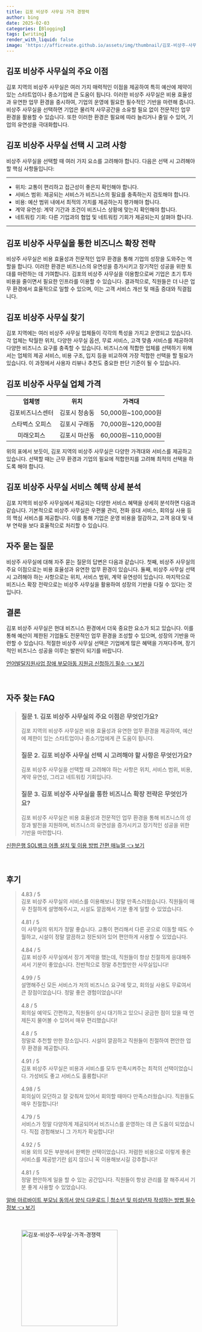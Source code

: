 ```yaml
---
title: 김포 비상주 사무실 가격 경쟁력
author: bing
date: 2025-02-03
categories: [Blogging]
tags: [writing]
render_with_liquid: false
image: 'https://afficreate.github.io/assets/img/thumbnail/김포-비상주-사무실-가격-경쟁력.webp'
---
```



<h2 id='비상주 사무실의 주요 이점'>김포 비상주 사무실의 주요 이점</h2>

<p>김포 지역의 비상주 사무실은 여러 가지 매력적인 이점을 제공하여 특히 예산에 제약이 있는 스타트업이나 중소기업에 큰 도움이 됩니다. 이러한 비상주 사무실은 비용 효율성과 유연한 업무 환경을 중시하여, 기업의 운영에 필요한 필수적인 기반을 마련해 줍니다. 비상주 사무실을 선택하면 기업은 물리적 사무공간을 소유할 필요 없이 전문적인 업무 환경을 활용할 수 있습니다. 또한 이러한 환경은 필요에 따라 늘리거나 줄일 수 있어, 기업의 유연성을 극대화합니다.</p>

<h2 id='비상주 사무실 선택 시 고려 사항'>김포 비상주 사무실 선택 시 고려 사항</h2>

<p>비상주 사무실을 선택할 때 여러 가지 요소를 고려해야 합니다. 다음은 선택 시 고려해야 할 핵심 사항들입니다:</p>

<hr />

<ul>
    <li>위치: 교통이 편리하고 접근성이 좋은지 확인해야 합니다.</li>
    <li>서비스 범위: 제공되는 서비스가 비즈니스의 필요를 충족하는지 검토해야 합니다.</li>
    <li>비용: 예산 범위 내에서 최적의 가치를 제공하는지 평가해야 합니다.</li>
    <li>계약 유연성: 계약 기간과 조건이 비즈니스 상황에 맞는지 확인해야 합니다.</li>
    <li>네트워킹 기회: 다른 기업과의 협업 및 네트워킹 기회가 제공되는지 살펴야 합니다.</li>
</ul>

<hr />

<h2 id='비즈니스 확장 전략'>김포 비상주 사무실을 통한 비즈니스 확장 전략</h2>

<p>비상주 사무실은 비용 효율성과 전문적인 업무 환경을 통해 기업의 성장을 도와주는 역할을 합니다. 이러한 환경은 비즈니스의 유연성을 증가시키고 장기적인 성공을 위한 토대를 마련하는 데 기여합니다. 김포의 비상주 사무실을 이용함으로써 기업은 초기 투자 비용을 줄이면서 필요한 인프라를 이용할 수 있습니다. 결과적으로, 직원들은 더 나은 업무 환경에서 효율적으로 일할 수 있으며, 이는 고객 서비스 개선 및 매출 증대와 직결됩니다.</p>

<h2 id='비상주 사무실 찾기'>김포 비상주 사무실 찾기</h2>

<p>김포 지역에는 여러 비상주 사무실 업체들이 각각의 특성을 가지고 운영되고 있습니다. 각 업체는 탁월한 위치, 다양한 사무실 옵션, 무료 서비스, 고객 맞춤 서비스를 제공하여 다양한 비즈니스 요구를 충족할 수 있습니다. 비즈니스에 적합한 업체를 선택하기 위해서는 업체의 제공 서비스, 비용 구조, 입지 등을 비교하여 가장 적합한 선택을 할 필요가 있습니다. 이 과정에서 사용자 리뷰나 추천도 중요한 판단 기준이 될 수 있습니다.</p>

<h2 id='비상주 사무실 업체 가격'>김포 비상주 사무실 업체 가격</h2>

<table>
    <tr>
        <td style="text-align: center; height: 17px;"><b>업체명</b></td>
        <td style="text-align: center; height: 17px;"><b>위치</b></td>
        <td style="text-align: center; height: 17px;"><b>가격대</b></td>
    </tr>
    <tr>
        <td style="text-align: center; height: 17px;">김포비즈니스센터</td>
        <td style="text-align: center; height: 17px;">김포시 청송동</td>
        <td style="text-align: center; height: 17px;">50,000원~100,000원</td>
    </tr>
    <tr>
        <td style="text-align: center; height: 17px;">스타벅스 오피스</td>
        <td style="text-align: center; height: 17px;">김포시 구래동</td>
        <td style="text-align: center; height: 17px;">70,000원~120,000원</td>
    </tr>
    <tr>
        <td style="text-align: center; height: 17px;">미래오피스</td>
        <td style="text-align: center; height: 17px;">김포시 마산동</td>
        <td style="text-align: center; height: 17px;">60,000원~110,000원</td>
    </tr>
</table>

<p>위의 표에서 보듯이, 김포 지역의 비상주 사무실은 다양한 가격대와 서비스를 제공하고 있습니다. 선택할 때는 근무 환경과 기업의 필요에 적합한지를 고려해 최적의 선택을 하도록 해야 합니다.</p>

<h2 id='비상주 사무실 서비스 혜택'>김포 비상주 사무실 서비스 혜택 상세 분석</h2>

<p>김포 지역의 비상주 사무실에서 제공되는 다양한 서비스 혜택을 상세히 분석하면 다음과 같습니다. 기본적으로 비상주 사무실은 우편물 관리, 전화 응대 서비스, 회의실 사용 등의 핵심 서비스를 제공합니다. 이를 통해 기업은 운영 비용을 절감하고, 고객 응대 및 내부 연락을 보다 효율적으로 처리할 수 있습니다.</p>

<h2 id='자주 묻는 질문'>자주 묻는 질문</h2>

<p>비상주 사무실에 대해 자주 묻는 질문의 답변은 다음과 같습니다. 첫째, 비상주 사무실의 주요 이점으로는 비용 효율성과 유연한 업무 환경이 있습니다. 둘째, 비상주 사무실 선택 시 고려해야 하는 사항으로는 위치, 서비스 범위, 계약 유연성이 있습니다. 마지막으로 비즈니스 확장 전략으로는 비상주 사무실을 활용하여 성장의 기반을 다질 수 있다는 것입니다.</p>

<h2 id='결론'>결론</h2>

<p>김포 비상주 사무실은 현대 비즈니스 환경에서 더욱 중요한 요소가 되고 있습니다. 이를 통해 예산이 제한된 기업들도 전문적인 업무 환경을 조성할 수 있으며, 성장의 기반을 마련할 수 있습니다. 적절한 비상주 사무실 선택은 기업에게 많은 혜택을 가져다주며, 장기적인 비즈니스 성공을 이루는 발판이 되기를 바랍니다.</p>


<p><a class="click-button" title="언어발달지원사업 장애 부모아동 지원금 신청하기 필수" href="https://afficreate.github.io/posts/%EC%96%B8%EC%96%B4%EB%B0%9C%EB%8B%AC%EC%A7%80%EC%9B%90%EC%82%AC%EC%97%85-%EC%9E%A5%EC%95%A0-%EB%B6%80%EB%AA%A8%EC%95%84%EB%8F%99-%EC%A7%80%EC%9B%90%EA%B8%88-%EC%8B%A0%EC%B2%AD%ED%95%98%EA%B8%B0-%ED%95%84%EC%88%98/" rel="dofollow">언어발달지원사업 장애 부모아동 지원금 신청하기 필수 👈 보기</a></p><br>
<h2 id='자주_찾는_FAQ'>자주 찾는 FAQ</h2>
<div itemscope="" itemtype="https://schema.org/FAQPage"> 
<blockquote> 
<div itemscope="" itemprop="mainEntity" itemtype="https://schema.org/Question"> 
<h3 itemprop="name">질문 1. 김포 비상주 사무실의 주요 이점은 무엇인가요?</h3> 
<div itemscope="" itemprop="acceptedAnswer" itemtype="https://schema.org/Answer"> 
<span itemprop="text"> 
<p>김포 지역의 비상주 사무실은 비용 효율성과 유연한 업무 환경을 제공하여, 예산에 제한이 있는 스타트업이나 중소기업에게 큰 도움이 됩니다.</p> 
</span> 
</div> 
</div> 

<div itemscope="" itemprop="mainEntity" itemtype="https://schema.org/Question"> 
<h3 itemprop="name">질문 2. 김포 비상주 사무실 선택 시 고려해야 할 사항은 무엇인가요?</h3> 
<div itemscope="" itemprop="acceptedAnswer" itemtype="https://schema.org/Answer"> 
<span itemprop="text"> 
<p>김포 비상주 사무실을 선택할 때 고려해야 하는 사항은 위치, 서비스 범위, 비용, 계약 유연성, 그리고 네트워킹 기회입니다.</p> 
</span> 
</div> 
</div> 

<div itemscope="" itemprop="mainEntity" itemtype="https://schema.org/Question"> 
<h3 itemprop="name">질문 3. 김포 비상주 사무실을 통한 비즈니스 확장 전략은 무엇인가요?</h3> 
<div itemscope="" itemprop="acceptedAnswer" itemtype="https://schema.org/Answer"> 
<span itemprop="text"> 
<p>김포 비상주 사무실은 비용 효율성과 전문적인 업무 환경을 통해 비즈니스의 성장과 발전을 지원하며, 비즈니스의 유연성을 증가시키고 장기적인 성공을 위한 기반을 마련합니다.</p> 
</span> 
</div> 
</div> 

</blockquote> 
</div>
<p><a class="click-button" title="신한은행 SOL뱅크 어플 설치 및 이용 방법 간편 매뉴얼" href="https://afficreate.github.io/posts/%EC%8B%A0%ED%95%9C%EC%9D%80%ED%96%89-SOL%EB%B1%85%ED%81%AC-%EC%96%B4%ED%94%8C-%EC%84%A4%EC%B9%98-%EB%B0%8F-%EC%9D%B4%EC%9A%A9-%EB%B0%A9%EB%B2%95-%EA%B0%84%ED%8E%B8-%EB%A7%A4%EB%89%B4%EC%96%BC/" rel="dofollow">신한은행 SOL뱅크 어플 설치 및 이용 방법 간편 매뉴얼 👈 보기</a></p><br>
<h2 id='후기'>후기</h2>
<div itemscope itemtype="https://schema.org/Product">
  <blockquote>
  <div itemprop="review" itemscope itemtype="https://schema.org/Review">
      <div itemprop="reviewRating" itemscope itemtype="https://schema.org/Rating"> <span itemprop="ratingValue">4.83</span> / <span itemprop="bestRating">5</span> </div>
      <span itemprop="reviewBody">김포 비상주 사무실의 서비스를 이용해보니 정말 만족스러웠습니다. 직원들이 매우 친절하게 설명해주시고, 시설도 깔끔해서 기분 좋게 일할 수 있었습니다.</span>
  </div>
  <br>
  <div itemprop="review" itemscope itemtype="https://schema.org/Review">
      <div itemprop="reviewRating" itemscope itemtype="https://schema.org/Rating"> <span itemprop="ratingValue">4.81</span> / <span itemprop="bestRating">5</span> </div>
      <span itemprop="reviewBody">이 사무실의 위치가 정말 좋습니다. 교통이 편리해서 다른 곳으로 이동할 때도 수월하고, 시설이 정말 깔끔하고 정돈되어 있어 편안하게 사용할 수 있었습니다.</span>
  </div>
  <br>
  <div itemprop="review" itemscope itemtype="https://schema.org/Review">
      <div itemprop="reviewRating" itemscope itemtype="https://schema.org/Rating"> <span itemprop="ratingValue">4.84</span> / <span itemprop="bestRating">5</span> </div>
      <span itemprop="reviewBody">김포 비상주 사무실에서 장기 계약을 했는데, 직원들이 항상 친절하게 응대해주셔서 기분이 좋았습니다. 전반적으로 정말 추천할만한 사무실입니다!</span>
  </div>
  <br>
  <div itemprop="review" itemscope itemtype="https://schema.org/Review">
      <div itemprop="reviewRating" itemscope itemtype="https://schema.org/Rating"> <span itemprop="ratingValue">4.99</span> / <span itemprop="bestRating">5</span> </div>
      <span itemprop="reviewBody">설명해주신 모든 서비스가 저의 비즈니스 요구에 맞고, 회의실 사용도 무료여서 큰 장점이었습니다. 정말 좋은 경험이었습니다!</span>
  </div>
  <br>
  <div itemprop="review" itemscope itemtype="https://schema.org/Review">
      <div itemprop="reviewRating" itemscope itemtype="https://schema.org/Rating"> <span itemprop="ratingValue">4.8</span> / <span itemprop="bestRating">5</span> </div>
      <span itemprop="reviewBody">회의실 예약도 간편하고, 직원들이 상시 대기하고 있으니 궁금한 점이 있을 때 언제든지 물어볼 수 있어서 매우 편리했습니다!</span>
  </div>
  <br>
  <div itemprop="review" itemscope itemtype="https://schema.org/Review">
      <div itemprop="reviewRating" itemscope itemtype="https://schema.org/Rating"> <span itemprop="ratingValue">4.8</span> / <span itemprop="bestRating">5</span> </div>
      <span itemprop="reviewBody">정말로 추천할 만한 장소입니다. 시설이 깔끔하고 직원들이 친절하여 편안한 업무 환경을 제공합니다.</span>
  </div>
  <br>
  <div itemprop="review" itemscope itemtype="https://schema.org/Review">
      <div itemprop="reviewRating" itemscope itemtype="https://schema.org/Rating"> <span itemprop="ratingValue">4.91</span> / <span itemprop="bestRating">5</span> </div>
      <span itemprop="reviewBody">김포 비상주 사무실은 비용과 서비스를 모두 만족시켜주는 최적의 선택이었습니다. 가성비도 좋고 서비스도 훌륭합니다!</span>
  </div>
  <br>
  <div itemprop="review" itemscope itemtype="https://schema.org/Review">
      <div itemprop="reviewRating" itemscope itemtype="https://schema.org/Rating"> <span itemprop="ratingValue">4.98</span> / <span itemprop="bestRating">5</span> </div>
      <span itemprop="reviewBody">회의실이 모던하고 잘 갖춰져 있어서 회의할 때마다 만족스러웠습니다. 직원들도 매우 친절합니다!</span>
  </div>
  <br>
  <div itemprop="review" itemscope itemtype="https://schema.org/Review">
      <div itemprop="reviewRating" itemscope itemtype="https://schema.org/Rating"> <span itemprop="ratingValue">4.79</span> / <span itemprop="bestRating">5</span> </div>
      <span itemprop="reviewBody">서비스가 정말 다양하게 제공되어서 비즈니스를 운영하는 데 큰 도움이 되었습니다. 직접 경험해보니 그 가치가 확실합니다!</span>
  </div>
  <br>
  <div itemprop="review" itemscope itemtype="https://schema.org/Review">
      <div itemprop="reviewRating" itemscope itemtype="https://schema.org/Rating"> <span itemprop="ratingValue">4.92</span> / <span itemprop="bestRating">5</span> </div>
      <span itemprop="reviewBody">비용 외의 모든 부분에서 완벽한 선택이었습니다. 저렴한 비용으로 이렇게 좋은 서비스를 제공받기란 쉽지 않으니 꼭 이용해보시길 강추합니다!</span>
  </div>
  <br>
  <div itemprop="review" itemscope itemtype="https://schema.org/Review">
      <div itemprop="reviewRating" itemscope itemtype="https://schema.org/Rating"> <span itemprop="ratingValue">4.81</span> / <span itemprop="bestRating">5</span> </div>
      <span itemprop="reviewBody">정말 편안하게 일을 할 수 있는 공간입니다. 직원들이 항상 관리를 잘 해주셔서 기분 좋게 사용할 수 있었습니다.</span>
  </div>
  </blockquote>
</div>
<p><a class="click-button" title="알바 아르바이트 부모님 동의서 양식 다운로드 | 청소년 및 미성년자 작성하는 방법 필수 정보" href="https://afficreate.github.io/posts/%EC%95%8C%EB%B0%94-%EC%95%84%EB%A5%B4%EB%B0%94%EC%9D%B4%ED%8A%B8-%EB%B6%80%EB%AA%A8%EB%8B%98-%EB%8F%99%EC%9D%98%EC%84%9C-%EC%96%91%EC%8B%9D-%EB%8B%A4%EC%9A%B4%EB%A1%9C%EB%93%9C-%EC%B2%AD%EC%86%8C%EB%85%84-%EB%B0%8F-%EB%AF%B8%EC%84%B1%EB%85%84%EC%9E%90-%EC%9E%91%EC%84%B1%ED%95%98%EB%8A%94-%EB%B0%A9%EB%B2%95-%ED%95%84%EC%88%98-%EC%A0%95%EB%B3%B4/" rel="dofollow">알바 아르바이트 부모님 동의서 양식 다운로드 | 청소년 및 미성년자 작성하는 방법 필수 정보 👈 보기</a></p><br>
<figure class="image"><img src="https://afficreate.github.io/assets/img/thumbnail/김포-비상주-사무실-가격-경쟁력.webp" alt="김포-비상주-사무실-가격-경쟁력" width="256" height="256"></figure>